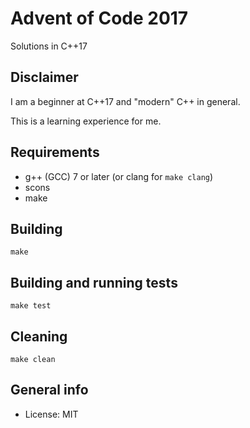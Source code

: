 # Advent of Code 2017

Solutions in C++17

## Disclaimer

I am a beginner at C++17 and "modern" C++ in general.

This is a learning experience for me.

## Requirements

* g++ (GCC) 7 or later (or clang for `make clang`)
* scons
* make

## Building

    make

## Building and running tests

    make test

## Cleaning

    make clean

## General info

* License: MIT
